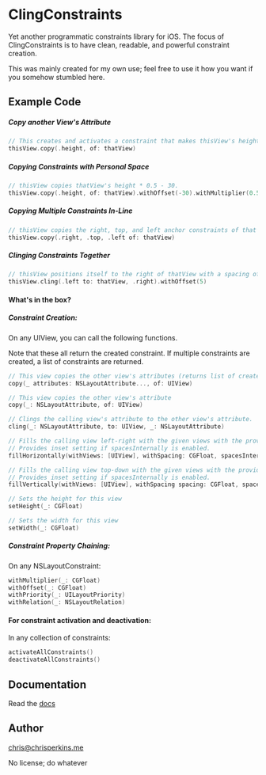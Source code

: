 # ClingConstraints

Yet another programmatic constraints library for iOS. The focus of ClingConstraints is to have clean, readable, and powerful constraint creation.

This was mainly created for my own use; feel free to use it how you want if you somehow stumbled here.

## Example Code

##### Copy another View's Attribute
```Swift
// This creates and activates a constraint that makes thisView's height equal to that view
thisView.copy(.height, of: thatView)
```

##### Copying Constraints with Personal Space
```Swift
// thisView copies thatView's height * 0.5 - 30.
thisView.copy(.height, of: thatView).withOffset(-30).withMultiplier(0.5)
```

##### Copying Multiple Constraints In-Line
```Swift
// thisView copies the right, top, and left anchor constraints of that view-- in one line.
thisView.copy(.right, .top, .left of: thatView)
```

##### Clinging Constraints Together
```Swift
// thisView positions itself to the right of thatView with a spacing of 5
thisView.cling(.left to: thatView, .right).withOffset(5)
```

#### What's in the box?

##### Constraint Creation:
On any UIView, you can call the following functions.

Note that these all return the created constraint. If multiple constraints are created, a list of constraints are returned.
```Swift
// This view copies the other view's attributes (returns list of created constraints)
copy(_ attributes: NSLayoutAttribute..., of: UIView)

// This view copies the other view's attribute
copy(_: NSLayoutAttribute, of: UIView)

// Clings the calling view's attribute to the other view's attribute.
cling(_: NSLayoutAttribute, to: UIView, _: NSLayoutAttribute)

// Fills the calling view left-right with the given views with the provided spacing.
// Provides inset setting if spacesInternally is enabled.
fillHorizontally(withViews: [UIView], withSpacing: CGFloat, spacesInternally: Bool = true)

// Fills the calling view top-down with the given views with the provided spacing.
// Provides inset setting if spacesInternally is enabled.
fillVertically(withViews: [UIView], withSpacing spacing: CGFloat, spacesInternally: Bool = true)

// Sets the height for this view
setHeight(_: CGFloat)

// Sets the width for this view
setWidth(_: CGFloat)
```


##### Constraint Property Chaining:
On any NSLayoutConstraint:
```Swift
withMultiplier(_: CGFloat)
withOffset(_: CGFloat)
withPriority(_: UILayoutPriority)
withRelation(_: NSLayoutRelation)
```

#### For constraint activation and deactivation:
In any collection of constraints:
```Swift
activateAllConstraints()
deactivateAllConstraints()
```

## Documentation

Read the [docs](https://htmlpreview.github.io/?https://raw.githubusercontent.com/Chris-Perkins/ClingConstraints/master/docs/index.html)

## Author

chris@chrisperkins.me

No license; do whatever
